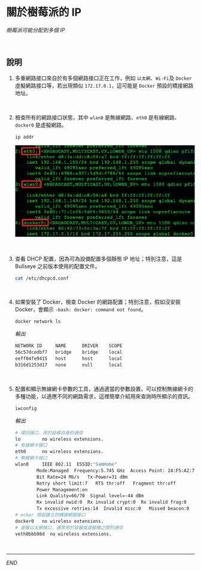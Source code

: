 # 關於樹莓派的 IP

_樹莓派可能分配到多個 IP_

<br>

## 說明

1. 多重網路接口來自於有多個網路接口正在工作，例如 `以太網`、`Wi-Fi`及 `Docker` 虛擬網路接口等，若出現類似 `172.17.0.1`，這可能是 `Docker` 預設的橋接網路地址。

<br>

2. 檢查所有的網路接口狀態，其中 `wlan0` 是無線網路、`eth0` 是有線網路、`docker0` 是虛擬網路。

    ```bash
    ip addr
    ```

    ![](images/img_04.png)

<br>

3. 查看 DHCP 配置，因為可為設備配置多個靜態 IP 地址；特別注意，這是 Bullseye 之前版本使用的配置文件。
    
    ```bash
    cat /etc/dhcpcd.conf
    ```

<br>

4. 如果安裝了 Docker，檢查 Docker 的網路配置；特別注意，假如沒安裝 Docker，會顯示 `-bash: docker: command not found`。

    ```bash
    docker network ls
    ```

    _輸出_

    ```bash
    NETWORK ID     NAME      DRIVER    SCOPE
    56c57dcedbf7   bridge    bridge    local
    eeff04fe9415   host      host      local
    b316d1253d17   none      null      local
    ```

<br>

5. 配置和顯示無線網卡參數的工具，通過適當的參數設置，可以控制無線網卡的多種功能，以適應不同的網路需求，這裡簡單介紹用來查詢時所顯示的資訊。

    ```bash
    iwconfig
    ```

    _輸出_

    ```bash
    # 環回接口，用於設備自身的通信
    lo        no wireless extensions.
    # 有線網卡接口
    eth0      no wireless extensions.
    # 無線網卡接口
    wlan0     IEEE 802.11  ESSID:"SamHome"  
            Mode:Managed  Frequency:5.745 GHz  Access Point: 24:F5:A2:7D:13:37   
            Bit Rate=24 Mb/s   Tx-Power=31 dBm   
            Retry short limit:7   RTS thr:off   Fragment thr:off
            Power Management:on
            Link Quality=66/70  Signal level=-44 dBm  
            Rx invalid nwid:0  Rx invalid crypt:0  Rx invalid frag:0
            Tx excessive retries:14  Invalid misc:0   Missed beacon:0
    # ocker 預設建立的橋接網路接口
    docker0   no wireless extensions.
    # 虛擬以太網接口，通常用於容器或虛擬機之間的通信
    veth0bbb98d  no wireless extensions.
    ```

<br>

___

_END_